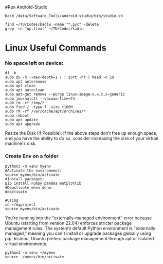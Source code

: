 #Run Android-Studio
```
bash /data/Software_Tools/android-studio/bin/studio.sh
```
```
find ~/TU/Codes/kadlu -name "*.pyc" -delete
grep -rn "np.float" ~/TU/Codes/kadlu
```

# Linux Useful Commands
### No space left on device:
```
df -h
sudo du -h --max-depth=1 / | sort -hr | head -n 20
sudo apt autoremove
sudo apt clean
sudo apt autoclean
sudo apt-get remove --purge linux-image-x.x.x.x-generic
sudo journalctl --vacuum-time=7d
sudo rm -rf /tmp/*
sudo find / -type f -size +100M
sudo rm -rf /var/cache/apt/archives/*
sudo reboot
sudo apt update
sudo apt upgrade
```
Resize the Disk (If Possible):
If the above steps don't free up enough space, and you have the ability to do so, consider increasing the size of your virtual machine's disk.

### Create Env on a folder 
```
python3 -m venv myenv
#Activate the environment:
source myenv/bin/activate
#Install packages:
pip install numpy pandas matplotlib
#Deactivate when done:
deactivate

#Using
cd ~/myproject
source myenv/bin/activate
```

You're running into the "externally-managed environment" error because Ubuntu (starting from version 22.04) enforces stricter package management rules. The system’s default Python environment is "externally managed," meaning you can't install or upgrade packages globally using pip. Instead, Ubuntu prefers package management through apt or isolated virtual environments.
```
python3 -m venv ~/myenv
source ~/myenv/bin/activate
```
